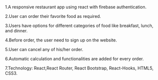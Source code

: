 1.A responsive restaurant app using react with firebase authentication.

2.User can order their favorite food as required.

3.Users have options for different categories of food like breakfast, lunch, and dinner.

4.Before order, the user need to sign up on the website.

5.User can cancel any of his/her order.

6.Automatic calculation and functionalities are added for every order.

7.Technology: React,React Router, React Bootstrap, React-Hooks, HTML5, CSS3.
